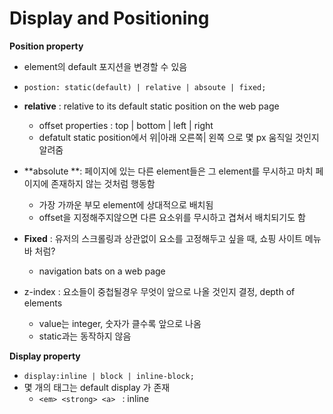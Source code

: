 # Display and Positioning

**Position property**

- element의 default 포지션을 변경할 수 있음
- `postion: static(default) | relative | absoute | fixed;`
- **relative** : relative to its default static position on the web page
  - offset properties : top | bottom | left | right
  - defatult static position에서 위|아래 오른쪽| 왼쪽 으로 몇 px 움직일 것인지 알려줌
- **absolute **: 페이지에 있는 다른 element들은 그 element를 무시하고 마치 페이지에 존재하지 않는 것처럼 행동함
  - 가장 가까운 부모 element에 상대적으로 배치됨
  - offset을 지정해주지않으면 다른 요소위를 무시하고 겹쳐서 배치되기도 함
- **Fixed** : 유저의 스크롤링과 상관없이 요소를 고정해두고 싶을 때, 쇼핑 사이트 메뉴 바 처럼?
  - navigation bats on a web page



- z-index : 요소들이 중첩될경우 무엇이 앞으로 나올 것인지 결정, depth of elements
  - value는 integer, 숫자가 클수록 앞으로 나옴
  - static과는 동작하지 않음



**Display property**

- `display:inline | block | inline-block;  `
- 몇 개의 태그는 default display 가 존재
  - `<em> <strong> <a> ` : inline